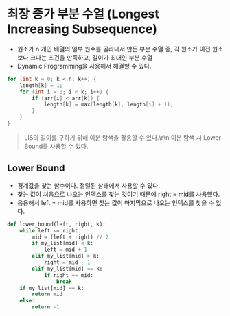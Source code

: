 # 최장 증가 부분 수열 (Longest Increasing Subsequence)
- 원소가 n 개인 배열의 일부 원수를 골라내서 만든 부분 수열 중, 각 원소가 이전 원소보다 크다는 조건을 만족하고, 길이가 최대인 부분 수열
- Dynamic Programming을 사용해서 해결할 수 있다.
```c
for (int k = 0; k < n; k++) {
    length[k] = 1;
    for (int i = 0; i < k; i++) {
        if (arr[i] < arr[k]) {
            length[k] = max(length[k], length[i] + 1);
        }
    }
}
```
> LIS의 길이를 구하기 위해 이분 탐색을 활용할 수 있다.\r\n
> 이분 탐색 시 Lower Bound를 사용할 수 있다.
## Lower Bound
- 경계값을 찾는 함수이다. 정렬된 상태에서 사용할 수 있다.
- 찾는 값이 처음으로 나오는 인덱스를 찾는 것이기 때문에 right = mid를 사용했다.
- 응용해서 left = mid를 사용하면 찾는 값이 마지막으로 나오는 인덱스를 찾을 수 있다.
```py
def lower_bound(left, right, k):
    while left <= right:
        mid = (left + right) // 2
        if my_list[mid] < k:
            left = mid + 1
        elif my_list[mid] > k:
            right = mid - 1
        elif my_list[mid] == k:
            if right == mid:
                break
    if my_list[mid] == k:
        return mid
    else:
        return -1
```
